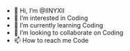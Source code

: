 - 👋 Hi, I’m @IlNYXlI
- 👀 I’m interested in Coding
- 🌱 I’m currently learning Coding
- 💞️ I’m looking to collaborate on Coding
- 📫 How to reach me Code

<!---
IlNYXlI/IlNYXlI is a ✨ special ✨ repository because its `README.md` (this file) appears on your GitHub profile.
You can click the Preview link to take a look at your changes.
--->
